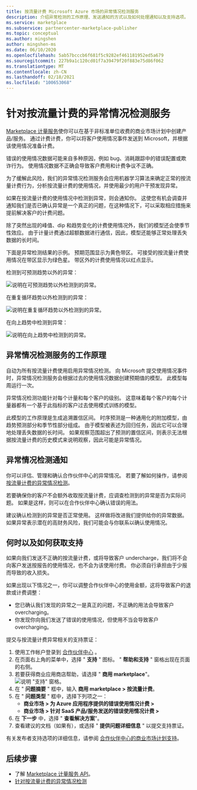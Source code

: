 ```yaml
---
title: 按流量计费 Microsoft Azure 市场的异常情况检测服务
description: 介绍异常检测的工作原理、发送通知的方式以及如何处理通知以及支持选项。
ms.service: marketplace
ms.subservice: partnercenter-marketplace-publisher
ms.topic: conceptual
ms.author: mingshen
author: mingshen-ms
ms.date: 06/10/2020
ms.openlocfilehash: 5ab57bcccb6f681f5c9282ef461181952ed5a679
ms.sourcegitcommit: 227b9a1c120cd01f7a39479f20f883e75d86f062
ms.translationtype: MT
ms.contentlocale: zh-CN
ms.lasthandoff: 02/18/2021
ms.locfileid: "100653068"
---
```

# <a name="anomaly-detection-service-for-metered-billing"></a>针对按流量计费的异常情况检测服务

[Marketplace 计量服务](marketplace-metering-service-apis-faq.md)使你可以在基于非标准单位收费的商业市场计划中创建产品/服务。 通过计费计费，你可以将客户使用情况事件发送到 Microsoft，并根据该使用情况准备计费。

错误的使用情况数据可能来自多种原因，例如 bug、消耗跟踪中的错误配置或欺诈行为。 使用情况数据不正确会导致客户费用和计费争议不正确。

为了缓解此风险，我们的异常情况检测服务会应用机器学习算法来确定正常的按流量计费行为，分析按流量计费的使用情况，并使用最少的用户干预发现异常。

如果在按流量计费的使用情况中检测到异常，则会通知你。 这使您有机会调查并通知我们是否已确认异常是一个真正的问题，在这种情况下，可以采取相应措施来提前解决客户的计费问题。

除了突然出现的峰值、dip 和趋势变化的计费使用情况外，我们的模型还会使季节性效应。 由于计量计费通过超额数据进行通信，因此，模型还能够正常处理丢失数据的长时间。

下面是异常检测结果的示例。 预期范围显示为黄色带区。 可接受的按流量计费使用情况在带区显示为绿色星。 带区外的计费使用情况以红点显示。  

检测到可预测趋势以外的异常：

![说明在可预测趋势以外检测到的异常。](media/anomaly-1.png)

在重复循环趋势以外检测到的异常：

![说明在重复循环趋势以外检测到的异常。](media/anomaly-2.png)

在向上趋势中检测到异常：

![说明在向上趋势中检测到的异常。](media/anomaly-3.png)

## <a name="how-anomaly-detection-service-works"></a>异常情况检测服务的工作原理

自动为所有按流量计费使用启用异常情况检测。 向 Microsoft 提交使用情况事件时，异常情况检测服务会根据过去的使用情况数据创建预期值的模型。 此模型每周运行一次。

异常情况检测功能针对每个计量和每个客户的级别。 这意味着每个客户的每个计量器都有一个基于此指标的客户过去使用模式训练的模型。

此模型的工作原理是生成追溯置信区间。 时序预测是一种通用化的附加模型，由趋势预测部分和季节性部分组成。 由于模型被表述为回归任务，因此它可以合理地处理丢失数据的长时间。 如果观察范围超出了预测的置信区间，则表示无法根据按流量计费的历史模式来说明观察，因此可能是异常情况。

## <a name="anomaly-detection-notification"></a>异常情况检测通知

你可以评估、管理和确认合作伙伴中心的异常情况。 若要了解如何操作，请参阅 [按流量计费的异常情况检测](../anomaly-detection.md)。

若要确保你的客户不会额外收取按流量计费，应调查检测到的异常是否为实际问题。 如果是这样，则可以在合作伙伴中心确认错误的用法。

建议确认检测到的异常是否正常使用。 这样做将改进我们提供给你的异常数据。 如果异常表示潜在的高财务风险，我们可能会与你联系以确认使用情况。

## <a name="when-and-how-to-get-support"></a>何时以及如何获取支持

如果向我们发送不正确的按流量计费，或将导致客户 undercharge，我们将不会向客户发送按报告的使用情况，也不会为该使用付费。 你必须自行承担由于少报而导致的收入损失。

如果出现以下情况之一，你可以调整合作伙伴中心的使用金额，这将导致客户的退款或计费调整：

- 您已确认我们发现的异常之一是真正的问题，不正确的用法会导致客户 overcharging。
- 你发现你向我们发送了错误的使用情况，但使用不当会导致客户 overcharging。

提交与按流量计费异常相关的支持票证：

1. 使用工作帐户登录到 [合作伙伴中心](https://partner.microsoft.com/dashboard/commercial-marketplace/overview) 。
1. 在页面右上角的菜单中，选择 " **支持** " 图标。 " **帮助和支持** " 窗格出现在页面的右侧。
1. 若要获得商业应用商店帮助，请选择 " **商用 marketplace**"。
   ![说明 "支持" 窗格。](../media/support/commercial-marketplace-support-pane.png)
1. 在 " **问题摘要** " 框中，输入 **商用 marketplace > 按流量计费**。
1. 在 " **问题类型** " 框中，选择下列项之一：
    - **商业市场 > 为 Azure 应用程序提供的错误使用情况计费 >**
    - **商业市场 > 针对 SaaS 产品/服务发送的错误使用情况计费 >**
1. 在 **下一步** 中，选择 " **查看解决方案**"。
1. 查看建议的文档（如果有），或选择 " **提供问题详细信息** " 以提交支持票证。

有关发布者支持选项的详细信息，请参阅 [合作伙伴中心的商业市场计划支持](../support.md)。

## <a name="next-steps"></a>后续步骤

- 了解 [Marketplace 计量服务 API](marketplace-metering-service-apis.md)。
- [针对按流量计费的异常情况检测](../anomaly-detection.md)
